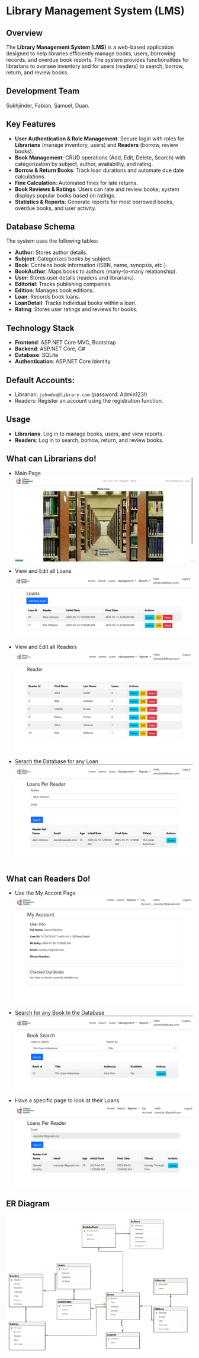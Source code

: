 # Library Management System (LMS)

## Overview
The **Library Management System (LMS)** is a web-based application designed to help libraries efficiently manage books, users, borrowing records, and overdue book reports. The system provides functionalities for librarians to oversee inventory and for users (readers) to search, borrow, return, and review books.

## Development Team
Sukhjinder, Fabian, Samuel, Duan.

## Key Features
- **User Authentication & Role Management**: Secure login with roles for **Librarians** (manage inventory, users) and **Readers** (borrow, review books).
- **Book Management**: CRUD operations (Add, Edit, Delete, Search) with categorization by subject, author, availability, and rating.
- **Borrow & Return Books**: Track loan durations and automate due date calculations.
- **Fine Calculation**: Automated fines for late returns.
- **Book Reviews & Ratings**: Users can rate and review books; system displays popular books based on ratings.
- **Statistics & Reports**: Generate reports for most borrowed books, overdue books, and user activity.

## Database Schema
The system uses the following tables:
- **Author**: Stores author details.
- **Subject**: Categorizes books by subject.
- **Book**: Contains book information (ISBN, name, synopsis, etc.).
- **BookAuthor**: Maps books to authors (many-to-many relationship).
- **User**: Stores user details (readers and librarians).
- **Editorial**: Tracks publishing companies.
- **Edition**: Manages book editions.
- **Loan**: Records book loans.
- **LoanDetail**: Tracks individual books within a loan.
- **Rating**: Stores user ratings and reviews for books.

## Technology Stack
- **Frontend**: ASP.NET Core MVC, Bootstrap
- **Backend**: ASP.NET Core, C#
- **Database**: SQLite
- **Authentication**: ASP.NET Core Identity

## Default Accounts:
   - Librarian: `johndoe@library.com` (password: Admin123!)
   - Readers: Register an account using the registration function.

## Usage
- **Librarians**: Log in to manage books, users, and view reports.
- **Readers**: Log in to search, borrow, return, and review books.

## What can Librarians do!
- Main Page
![Main Page](./ReadmeImages/MainPage.png)

- View and Edit all Loans
![Loan Edit Page](./ReadmeImages/Loans.png)

- View and Edit all Readers
![Reader Edit Page](./ReadmeImages/Readers-dashboard.png)

- Serach the Database for any Loan
![Loan Search Page](./ReadmeImages/SearhLoans.png)


## What can Readers Do!
- Use the My Accont Page
![My Account Page](./ReadmeImages/MyAccountView.png)

- Search for any Book In the Database
![Book Search Page](./ReadmeImages/Search.png)

- Have a specific page to look at their Loans
![Reader Loans Page](./ReadmeImages/MyLoans%20Page.png)

## ER Diagram
![ER Diagram](./ReadmeImages/erDiagram.png)
